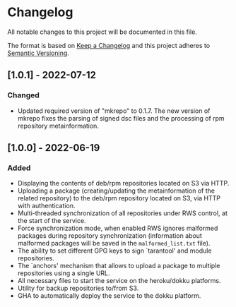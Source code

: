 # Changelog

All notable changes to this project will be documented in this file.

The format is based on [Keep a Changelog](http://keepachangelog.com/en/1.0.0/)
and this project adheres to [Semantic Versioning](http://semver.org/spec/v2.0.0.html).

## [1.0.1] - 2022-07-12

### Changed

- Updated required version of "mkrepo" to 0.1.7. The new version of mkrepo
  fixes the parsing of signed dsc files and the processing of rpm repository
  metainformation.

## [1.0.0] - 2022-06-19

### Added

- Displaying the contents of deb/rpm repositories located on S3 via HTTP.
- Uploading a package (creating/updating the metainformation of the related
  repository) to the deb/rpm repository located on S3, via HTTP with
  authentication.
- Multi-threaded synchronization of all repositories under RWS control, at
  the start of the service.
- Force synchronization mode, when enabled RWS ignores malformed packages
  during repository synchronization (information about malformed packages will
  be saved in the `malformed_list.txt` file).
- The ability to set different GPG keys to sign `tarantool' and module
  repositories.
- The `anchors' mechanism that allows to upload a package to multiple
  repositories using a single URL.
- All necessary files to start the service on the heroku/dokku platforms.
- Utility for backup repositories to/from S3.
- GHA to automatically deploy the service to the dokku platform.
